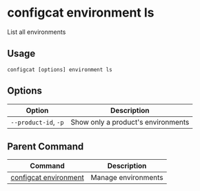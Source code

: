 # configcat environment ls
List all environments
## Usage
```
configcat [options] environment ls
```
## Options
| Option | Description |
| ------ | ----------- |
| `--product-id`, `-p` | Show only a product's environments |
## Parent Command
| Command | Description |
| ------ | ----------- |
| [configcat environment](configcat-environment.md) | Manage environments |
